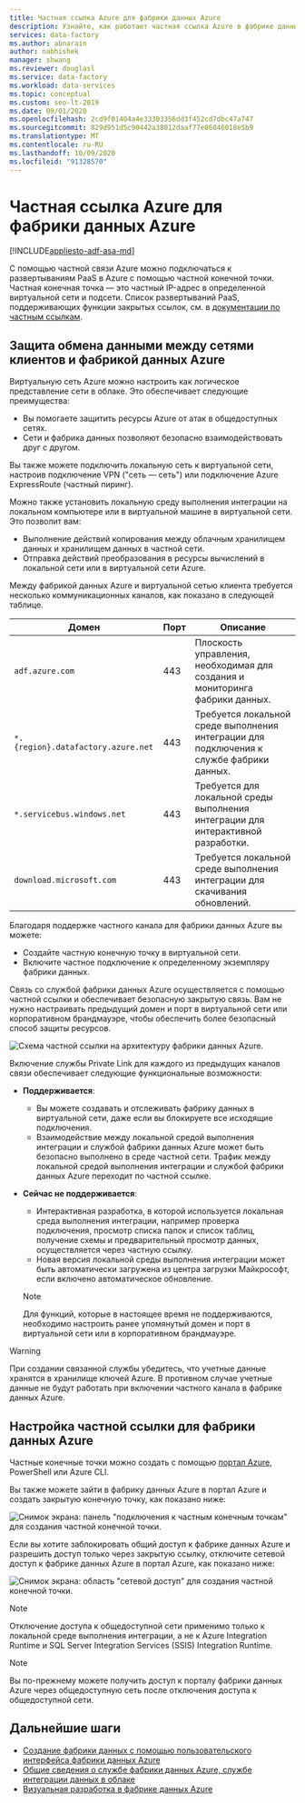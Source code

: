 ```yaml
---
title: Частная ссылка Azure для фабрики данных Azure
description: Узнайте, как работает частная ссылка Azure в фабрике данных Azure.
services: data-factory
ms.author: abnarain
author: nabhishek
manager: shwang
ms.reviewer: douglasl
ms.service: data-factory
ms.workload: data-services
ms.topic: conceptual
ms.custom: seo-lt-2019
ms.date: 09/01/2020
ms.openlocfilehash: 2cd9f01404a4e33303356dd3f452cd7dbc47a747
ms.sourcegitcommit: 829d951d5c90442a38012daaf77e86046018e5b9
ms.translationtype: MT
ms.contentlocale: ru-RU
ms.lasthandoff: 10/09/2020
ms.locfileid: "91328570"
---
```

# <a name="azure-private-link-for-azure-data-factory"></a>Частная ссылка Azure для фабрики данных Azure

[!INCLUDE[appliesto-adf-asa-md](includes/appliesto-adf-xxx-md.md)]

С помощью частной связи Azure можно подключаться к развертываниям PaaS в Azure с помощью частной конечной точки. Частная конечная точка — это частный IP-адрес в определенной виртуальной сети и подсети. Список развертываний PaaS, поддерживающих функции закрытых ссылок, см. в [документации по частным ссылкам](https://docs.microsoft.com/azure/private-link/). 

## <a name="secure-communication-between-customer-networks-and-azure-data-factory"></a>Защита обмена данными между сетями клиентов и фабрикой данных Azure 
Виртуальную сеть Azure можно настроить как логическое представление сети в облаке. Это обеспечивает следующие преимущества:
* Вы помогаете защитить ресурсы Azure от атак в общедоступных сетях.
* Сети и фабрика данных позволяют безопасно взаимодействовать друг с другом. 

Вы также можете подключить локальную сеть к виртуальной сети, настроив подключение VPN ("сеть — сеть") или подключение Azure ExpressRoute (частный пиринг). 

Можно также установить локальную среду выполнения интеграции на локальном компьютере или в виртуальной машине в виртуальной сети. Это позволит вам:
* Выполнение действий копирования между облачным хранилищем данных и хранилищем данных в частной сети.
* Отправка действий преобразования в ресурсы вычислений в локальной сети или в виртуальной сети Azure. 

Между фабрикой данных Azure и виртуальной сетью клиента требуется несколько коммуникационных каналов, как показано в следующей таблице.

| Домен | Порт | Описание |
| ---------- | -------- | --------------- |
| `adf.azure.com` | 443 | Плоскость управления, необходимая для создания и мониторинга фабрики данных. |
| `*.{region}.datafactory.azure.net` | 443 | Требуется локальной среде выполнения интеграции для подключения к службе фабрики данных. |
| `*.servicebus.windows.net` | 443 | Требуется для локальной среды выполнения интеграции для интерактивной разработки. |
| `download.microsoft.com` | 443 | Требуется локальной среде выполнения интеграции для скачивания обновлений. |

Благодаря поддержке частного канала для фабрики данных Azure вы можете:
* Создайте частную конечную точку в виртуальной сети.
* Включите частное подключение к определенному экземпляру фабрики данных. 

Связь со службой фабрики данных Azure осуществляется с помощью частной ссылки и обеспечивает безопасную закрытую связь. Вам не нужно настраивать предыдущий домен и порт в виртуальной сети или корпоративном брандмауэре, чтобы обеспечить более безопасный способ защиты ресурсов.  

![Схема частной ссылки на архитектуру фабрики данных Azure.](./media/data-factory-private-link/private-link-architecture.png)

Включение службы Private Link для каждого из предыдущих каналов связи обеспечивает следующие функциональные возможности:
- **Поддерживается**:
   - Вы можете создавать и отслеживать фабрику данных в виртуальной сети, даже если вы блокируете все исходящие подключения.
   - Взаимодействие между локальной средой выполнения интеграции и службой фабрики данных Azure может быть безопасно выполнено в среде частной сети. Трафик между локальной средой выполнения интеграции и службой фабрики данных Azure переходит по частной ссылке. 
- **Сейчас не поддерживается**:
   - Интерактивная разработка, в которой используется локальная среда выполнения интеграции, например проверка подключения, просмотр списка папок и список таблиц, получение схемы и предварительный просмотр данных, осуществляется через частную ссылку.
   - Новая версия локальной среды выполнения интеграции может быть автоматически загружена из центра загрузки Майкрософт, если включено автоматическое обновление.

   > [!NOTE]
   > Для функций, которые в настоящее время не поддерживаются, необходимо настроить ранее упомянутый домен и порт в виртуальной сети или в корпоративном брандмауэре. 

> [!WARNING]
> При создании связанной службы убедитесь, что учетные данные хранятся в хранилище ключей Azure. В противном случае учетные данные не будут работать при включении частного канала в фабрике данных Azure.

## <a name="set-up-private-link-for-azure-data-factory"></a>Настройка частной ссылки для фабрики данных Azure
Частные конечные точки можно создать с помощью [портал Azure](https://docs.microsoft.com/azure/private-link/create-private-endpoint-portal), PowerShell или Azure CLI.

Вы также можете зайти в фабрику данных Azure в портал Azure и создать закрытую конечную точку, как показано ниже:

![Снимок экрана: панель "подключения к частным конечным точкам" для создания частной конечной точки.](./media/data-factory-private-link/create-private-endpoint.png)


Если вы хотите заблокировать общий доступ к фабрике данных Azure и разрешить доступ только через закрытую ссылку, отключите сетевой доступ к фабрике данных Azure в портал Azure, как показано ниже:

![Снимок экрана: область "сетевой доступ" для создания частной конечной точки.](./media/data-factory-private-link/disable-network-access.png)

> [!NOTE]
> Отключение доступа к общедоступной сети применимо только к локальной среде выполнения интеграции, а не к Azure Integration Runtime и SQL Server Integration Services (SSIS) Integration Runtime.

> [!NOTE]
> Вы по-прежнему можете получить доступ к порталу фабрики данных Azure через общедоступную сеть после отключения доступа к общедоступной сети.

## <a name="next-steps"></a>Дальнейшие шаги

- [Создание фабрики данных с помощью пользовательского интерфейса фабрики данных Azure](quickstart-create-data-factory-portal.md)
- [Общие сведения о службе фабрики данных Azure, службе интеграции данных в облаке](introduction.md)
- [Визуальная разработка в фабрике данных Azure](author-visually.md)

